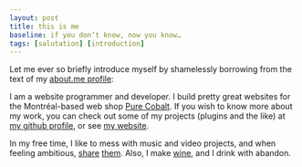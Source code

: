 ```yaml
---
layout: post
title: this is me
baseline: if you don’t know, now you know…
tags: [salutation] [introduction]
---
```


Let me ever so briefly introduce myself by shamelessly borrowing from the text of my [about.me profile](http://about.me/andrewpatton "Go ahead and check it out; it’s a good profile"):

I am a website programmer and developer. I build pretty great websites for the Montréal-based web shop [Pure Cobalt](http//www.purecobalt.com). If you wish to know more about my work, you can check out some of my projects (plugins and the like) at [my github profile](http://github.com/acusti "Mostly WordPress plugins, as of today"), or see [my website](http://www.acusti.ca "Includes a list of many of the websites I have built").

In my free time, I like to mess with music and video projects, and when feeling ambitious, [share](http://www.myspace.com/beesallover "Myspace. Perhaps the music shows promise, but it’s mostly pretty rough. Or honest, if you’d like.") [them](http://www.youtube.com/user/waveweaverjr "Youtube. I’m most proud of “freedom reruns”"). Also, I make [wine](https://twitter.com/wyattjaster/status/152977050486050816 "The strawberry wine was tasty"), and I drink with abandon.